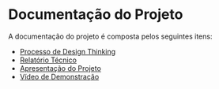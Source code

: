 # Documentação do Projeto

A documentação do projeto é composta pelos seguintes itens: 
 - [Processo de Design Thinking](concepcao/Processo%20Design%20Thinking%20-%20TEMPLATE.pdf)
 - [Relatório Técnico]([docs/02%-%relatório%técnico/Relatorio%Tecnico-TEMPLATE.md](https://github.com/ICEI-PUC-Minas-PPLCC-TI/ti-1-ppl-cc-m-20231-sanguis/blob/master/docs/02%20-%20relat%C3%B3rio%20t%C3%A9cnico/Relatorio%20Tecnico%20-%20TEMPLATE.md)https://github.com/ICEI-PUC-Minas-PPLCC-TI/ti-1-ppl-cc-m-20231-sanguis/blob/master/docs/02%20-%20relat%C3%B3rio%20t%C3%A9cnico/Relatorio%20Tecnico%20-%20TEMPLATE.md)
 - [Apresentação do Projeto](apresentacao/apresentacao%20-%20TEMPLATE.pptx)
 - [Vídeo de Demonstração](https://youtube.com)

